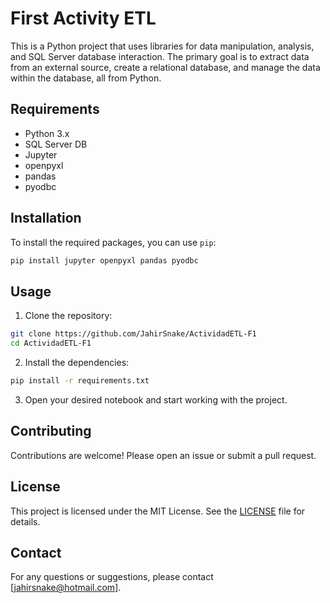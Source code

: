 # First Activity ETL

This is a Python project that uses libraries for data manipulation, analysis, and SQL Server database interaction. The primary goal is to extract data from an external source, create a relational database, and manage the data within the database, all from Python.

## Requirements

- Python 3.x
- SQL Server DB
- Jupyter
- openpyxl
- pandas
- pyodbc

## Installation

To install the required packages, you can use `pip`:

```bash
pip install jupyter openpyxl pandas pyodbc
```

## Usage

1. Clone the repository:

```bash
git clone https://github.com/JahirSnake/ActividadETL-F1
cd ActividadETL-F1
```

2. Install the dependencies:

```bash
pip install -r requirements.txt
```

3. Open your desired notebook and start working with the project.

## Contributing

Contributions are welcome! Please open an issue or submit a pull request.

## License

This project is licensed under the MIT License. See the [LICENSE](LICENSE) file for details.

## Contact

For any questions or suggestions, please contact [jahirsnake@hotmail.com].
